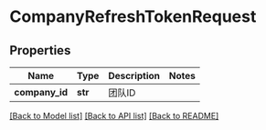 # CompanyRefreshTokenRequest

## Properties
Name | Type | Description | Notes
------------ | ------------- | ------------- | -------------
**company_id** | **str** | 团队ID | 

[[Back to Model list]](../README.md#documentation-for-models) [[Back to API list]](../README.md#documentation-for-api-endpoints) [[Back to README]](../README.md)

